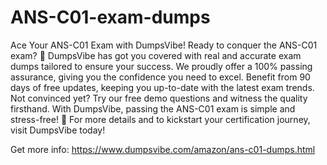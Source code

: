 # ANS-C01-exam-dumps
Ace Your ANS-C01 Exam with DumpsVibe!
Ready to conquer the ANS-C01 exam? 🌟 DumpsVibe has got you covered with real and accurate exam dumps tailored to ensure your success. We proudly offer a 100% passing assurance, giving you the confidence you need to excel. Benefit from 90 days of free updates, keeping you up-to-date with the latest exam trends. Not convinced yet? Try our free demo questions and witness the quality firsthand. With DumpsVibe, passing the ANS-C01 exam is simple and stress-free! 🚀
For more details and to kickstart your certification journey, visit DumpsVibe today!

Get more info: https://www.dumpsvibe.com/amazon/ans-c01-dumps.html

